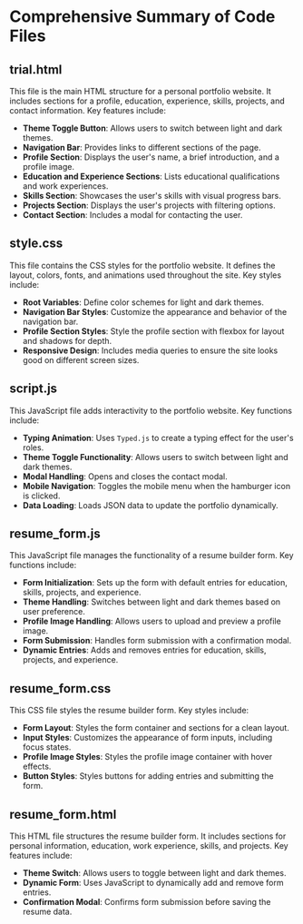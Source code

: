 # Comprehensive Summary of Code Files

## trial.html
This file is the main HTML structure for a personal portfolio website. It includes sections for a profile, education, experience, skills, projects, and contact information. Key features include:
- **Theme Toggle Button**: Allows users to switch between light and dark themes.
- **Navigation Bar**: Provides links to different sections of the page.
- **Profile Section**: Displays the user's name, a brief introduction, and a profile image.
- **Education and Experience Sections**: Lists educational qualifications and work experiences.
- **Skills Section**: Showcases the user's skills with visual progress bars.
- **Projects Section**: Displays the user's projects with filtering options.
- **Contact Section**: Includes a modal for contacting the user.

## style.css
This file contains the CSS styles for the portfolio website. It defines the layout, colors, fonts, and animations used throughout the site. Key styles include:
- **Root Variables**: Define color schemes for light and dark themes.
- **Navigation Bar Styles**: Customize the appearance and behavior of the navigation bar.
- **Profile Section Styles**: Style the profile section with flexbox for layout and shadows for depth.
- **Responsive Design**: Includes media queries to ensure the site looks good on different screen sizes.

## script.js
This JavaScript file adds interactivity to the portfolio website. Key functions include:
- **Typing Animation**: Uses `Typed.js` to create a typing effect for the user's roles.
- **Theme Toggle Functionality**: Allows users to switch between light and dark themes.
- **Modal Handling**: Opens and closes the contact modal.
- **Mobile Navigation**: Toggles the mobile menu when the hamburger icon is clicked.
- **Data Loading**: Loads JSON data to update the portfolio dynamically.

## resume_form.js
This JavaScript file manages the functionality of a resume builder form. Key functions include:
- **Form Initialization**: Sets up the form with default entries for education, skills, projects, and experience.
- **Theme Handling**: Switches between light and dark themes based on user preference.
- **Profile Image Handling**: Allows users to upload and preview a profile image.
- **Form Submission**: Handles form submission with a confirmation modal.
- **Dynamic Entries**: Adds and removes entries for education, skills, projects, and experience.

## resume_form.css
This CSS file styles the resume builder form. Key styles include:
- **Form Layout**: Styles the form container and sections for a clean layout.
- **Input Styles**: Customizes the appearance of form inputs, including focus states.
- **Profile Image Styles**: Styles the profile image container with hover effects.
- **Button Styles**: Styles buttons for adding entries and submitting the form.

## resume_form.html
This HTML file structures the resume builder form. It includes sections for personal information, education, work experience, skills, and projects. Key features include:
- **Theme Switch**: Allows users to toggle between light and dark themes.
- **Dynamic Form**: Uses JavaScript to dynamically add and remove form entries.
- **Confirmation Modal**: Confirms form submission before saving the resume data.
